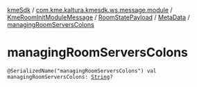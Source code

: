 [kmeSdk](../../../../index.md) / [com.kme.kaltura.kmesdk.ws.message.module](../../../index.md) / [KmeRoomInitModuleMessage](../../index.md) / [RoomStatePayload](../index.md) / [MetaData](index.md) / [managingRoomServersColons](./managing-room-servers-colons.md)

# managingRoomServersColons

`@SerializedName("managingRoomServersColons") val managingRoomServersColons: `[`String`](https://kotlinlang.org/api/latest/jvm/stdlib/kotlin/-string/index.html)`?`